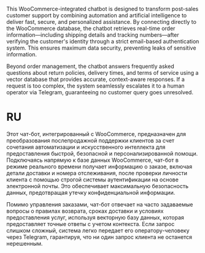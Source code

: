  This WooCommerce-integrated chatbot is designed to transform post-sales customer support by combining automation and artificial intelligence to deliver fast, secure, and personalized assistance. By connecting directly to the WooCommerce database, the chatbot retrieves real-time order information—including shipping details and tracking numbers—after verifying the customer's identity through a strict email-based authentication system. This ensures maximum data security, preventing leaks of sensitive information.  

Beyond order management, the chatbot answers frequently asked questions about return policies, delivery times, and terms of service using a vector database that provides accurate, context-aware responses. If a request is too complex, the system seamlessly escalates it to a human operator via Telegram, guaranteeing no customer query goes unresolved.
# RU
Этот чат-бот, интегрированный с WooCommerce, предназначен для преобразования послепродажной поддержки клиентов за счет сочетания автоматизации и искусственного интеллекта для предоставления быстрой, безопасной и персонализированной помощи. Подключаясь напрямую к базе данных WooCommerce, чат-бот в режиме реального времени получает информацию о заказе, включая детали доставки и номера отслеживания, после проверки личности клиента с помощью строгой системы аутентификации на основе электронной почты. Это обеспечивает максимальную безопасность данных, предотвращая утечку конфиденциальной информации.  

Помимо управления заказами, чат-бот отвечает на часто задаваемые вопросы о правилах возврата, сроках доставки и условиях предоставления услуг, используя векторную базу данных, которая предоставляет точные ответы с учетом контекста. Если запрос слишком сложный, система легко передает его оператору-человеку через Telegram, гарантируя, что ни один запрос клиента не останется нерешенным.
